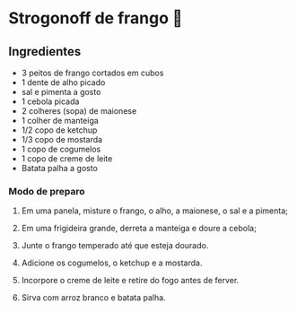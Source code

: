 # Strogonoff de frango :chicken: 



## Ingredientes 

- 3 peitos de frango cortados em cubos
- 1 dente de alho picado
- sal e pimenta a gosto
- 1 cebola picada
- 2 colheres (sopa) de maionese
- 1 colher de manteiga
- 1/2 copo de ketchup
- 1/3 copo de mostarda
- 1 copo de cogumelos
- 1 copo de creme de leite
- Batata palha a gosto



### Modo de preparo

1. Em uma panela, misture o frango, o alho, a maionese, o sal e a pimenta;

   

2. Em uma frigideira grande, derreta a manteiga e doure a cebola;

   

3. Junte o frango temperado até que esteja dourado.

   

4. Adicione os cogumelos, o ketchup e a mostarda.

   

5. Incorpore o creme de leite e retire do fogo antes de ferver.

   

6. Sirva com arroz branco e batata palha.
